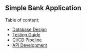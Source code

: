 ## Simple Bank Application

Table of content:
- [Database Design](docs/DATABASE.md)
- [Testing Guide](docs/TESTING.md)
- [CI/CD Pipeline](docs/CI.md)
- [API Development](docs/API.md)
